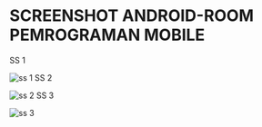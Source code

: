 # SCREENSHOT ANDROID-ROOM PEMROGRAMAN MOBILE

SS 1

![ss 1](https://user-images.githubusercontent.com/74538482/197448731-dcc72895-abe4-4a20-93a7-1d4376e43c10.jpeg)
SS 2

![ss 2](https://user-images.githubusercontent.com/74538482/197448748-d35c432c-d729-4275-a4e6-5561246d8da4.jpeg)
SS 3

![ss 3](https://user-images.githubusercontent.com/74538482/197448772-f82a9f60-2549-4668-8f53-9a4ad2b53bec.jpeg)
